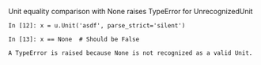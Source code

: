 Unit equality comparison with None raises TypeError for UnrecognizedUnit
```
In [12]: x = u.Unit('asdf', parse_strict='silent')

In [13]: x == None  # Should be False

A TypeError is raised because None is not recognized as a valid Unit.
```